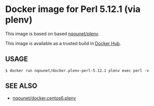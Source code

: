 # Docker image for Perl 5.12.1 (via plenv)

This image is based on based [nqounet/plenv](https://hub.docker.com/r/nqounet/plenv/).

This image is available as a trusted build in [Docker Hub](https://hub.docker.com/r/nqounet/docker.plenv-perl-5.12.1/).

## USAGE

```
$ docker run nqounet/docker.plenv-perl-5.12.1 plenv exec perl -v
```

## SEE ALSO
- [nqounet/docker.centos6.plenv](https://github.com/nqounet/docker.centos6.plenv)
